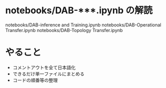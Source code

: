 # notebooks/DAB-***.ipynb の解読
notebooks/DAB-inference and Training.ipynb
notebooks/DAB-Operational Transfer.ipynb
notebooks/DAB-Topology Transfer.ipynb


# やること
- コメントアウトを全て日本語化
- できるだけ単一ファイルにまとめる
- コードの順番等の整理
